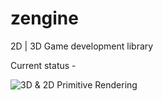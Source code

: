 # zengine
2D | 3D Game development library

Current status - 

![3D & 2D Primitive Rendering](http://imgur.com/a/dGQLi)
